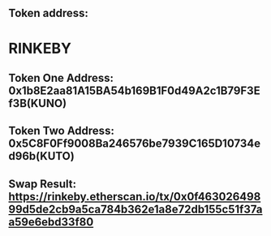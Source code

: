 ## **Token address:**

# **RINKEBY**

## **Token One Address: 0x1b8E2aa81A15BA54b169B1F0d49A2c1B79F3Ef3B(KUNO)**

## **Token Two Address: 0x5C8F0Ff9008Ba246576be7939C165D10734ed96b(KUTO)**

## **Swap Result: https://rinkeby.etherscan.io/tx/0x0f46302649899d5de2cb9a5ca784b362e1a8e72db155c51f37aa59e6ebd33f80**

